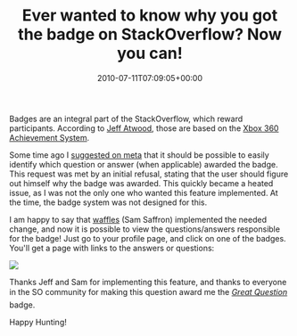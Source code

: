 ﻿---
title: Ever wanted to know why you got the badge on StackOverflow? Now you can!
date: 2010-07-11T07:09:05+00:00
---
Badges are an integral part of the StackOverflow, which reward participants. According to [Jeff Atwood](http://www.codinghorror.com), those are based on the [Xbox 360 Achievement System](http://www.xbox360achievements.org/index.php).

<!-- more -->

Some time ago I [suggested on meta](http://meta.stackoverflow.com/questions/88/find-out-which-question-answer-awarded-you-the-badge) that it should be possible to easily identify which question or answer (when applicable) awarded the badge. This request was met by an initial refusal, stating that the user should figure out himself why the badge was awarded. This quickly became a heated issue, as I was not the only one who wanted this feature implemented. At the time, the badge system was not designed for this.

I am happy to say that [waffles](http://meta.stackoverflow.com/users/17174/waffles) (Sam Saffron) implemented the needed change, and now it is possible to view the questions/answers responsible for the badge! Just go to your profile page, and click on one of the badges. You'll get a page with links to the answers or questions:

![](http://i1.wp.com/hmemcpy.com/wp-content/uploads/2010/09/badges_3.png)

Thanks Jeff and Sam for implementing this feature, and thanks to everyone in the SO community for making this question award me the *[Great Question](http://meta.stackoverflow.com/badges/22/great-question?user_id=8205)* badge.

Happy Hunting!
